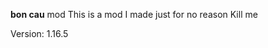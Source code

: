 **bon cau** mod
This is a mod I made just for no reason
Kill me

Version: 1.16.5
⠀
⠀⠀
⠀⠀
⠀⠀
⠀⠀
⠀⠀
⠀⠀
⠀⠀
⠀⠀
⠀⠀
⠀⠀
⠀⠀
⠀⠀
⠀⠀
⠀⠀
⠀⠀
⠀⠀
⠀⠀
⠀⠀
⠀⠀
⠀⠀
⠀⠀
⠀⠀
⠀⠀
⠀⠀
⠀⠀
⠀⠀
⠀⠀
⠀⠀
⠀⠀
⠀⠀
⠀⠀
⠀⠀
⠀⠀
⠀⠀⠀⠀
⠀⠀
⠀⠀
⠀⠀
⠀⠀
⠀⠀
⠀⠀
⠀⠀
⠀⠀
⠀⠀
⠀⠀
⠀⠀
⠀⠀
⠀⠀
⠀⠀
⠀⠀
⠀⠀
⠀⠀
⠀⠀
⠀⠀
⠀⠀
⠀⠀
⠀⠀
⠀⠀
⠀⠀
⠀⠀
⠀⠀
⠀⠀
⠀⠀
⠀⠀
⠀⠀
⠀⠀
⠀⠀⠀⠀
⠀⠀
⠀⠀
⠀⠀
⠀⠀
⠀⠀
⠀⠀
⠀⠀
⠀⠀
⠀⠀
⠀⠀
⠀⠀
⠀⠀
⠀⠀
⠀⠀
⠀⠀
⠀⠀
⠀⠀
⠀⠀
⠀⠀
⠀⠀
⠀⠀
⠀⠀
⠀⠀
⠀⠀
⠀⠀
⠀⠀
⠀⠀
⠀⠀
⠀⠀
⠀⠀
⠀⠀
⠀⠀⠀⠀
⠀⠀
⠀⠀
⠀⠀
⠀⠀
⠀⠀
⠀⠀
⠀⠀
⠀⠀
⠀⠀
⠀⠀
⠀⠀
⠀⠀
⠀⠀
⠀⠀
⠀⠀
⠀⠀
⠀⠀
⠀⠀
⠀⠀
⠀⠀
⠀⠀
⠀⠀
⠀⠀
⠀⠀
⠀⠀
⠀⠀
⠀⠀
⠀⠀
⠀⠀
⠀⠀
⠀⠀
⠀⠀⠀⠀
⠀⠀
⠀⠀
⠀⠀
⠀⠀
⠀⠀
⠀⠀
⠀⠀
⠀⠀
⠀⠀
⠀⠀
⠀⠀
⠀⠀
⠀⠀
⠀⠀
⠀⠀
⠀⠀
⠀⠀
⠀⠀
⠀⠀
⠀⠀
⠀⠀
⠀⠀
⠀⠀
⠀⠀
⠀⠀
⠀⠀
⠀⠀
⠀⠀
⠀⠀
⠀⠀
⠀⠀
⠀⠀⠀⠀
⠀⠀
⠀⠀
⠀⠀
⠀⠀
⠀⠀
⠀⠀
⠀⠀
⠀⠀
⠀⠀
⠀⠀
⠀⠀
⠀⠀
⠀⠀
⠀⠀
⠀⠀
⠀⠀
⠀⠀
⠀⠀
⠀⠀
⠀⠀
⠀⠀
⠀⠀
⠀⠀
⠀⠀
⠀⠀
⠀⠀
⠀⠀
⠀⠀
⠀⠀
⠀⠀
⠀⠀
⠀⠀⠀⠀
⠀⠀
⠀⠀
⠀⠀
⠀⠀
⠀⠀
⠀⠀
⠀⠀
⠀⠀
⠀⠀
⠀⠀
⠀⠀
⠀⠀
⠀⠀
⠀⠀
⠀⠀
⠀⠀
⠀⠀
⠀⠀
⠀⠀
⠀⠀
⠀⠀
⠀⠀
⠀⠀
⠀⠀
⠀⠀
⠀⠀
⠀⠀
⠀⠀
⠀⠀
⠀⠀
⠀⠀
⠀⠀⠀⠀
⠀⠀
⠀⠀
⠀⠀
⠀⠀
⠀⠀
⠀⠀
⠀⠀
⠀⠀
⠀⠀
⠀⠀
⠀⠀
⠀⠀
⠀⠀
⠀⠀
⠀⠀
⠀⠀
⠀⠀
⠀⠀
⠀⠀
⠀⠀
⠀⠀
⠀⠀
⠀⠀
⠀⠀
⠀⠀
⠀⠀
⠀⠀
⠀⠀
⠀⠀
⠀⠀
⠀⠀
⠀⠀⠀⠀
⠀⠀
⠀⠀
⠀⠀
⠀⠀
⠀⠀
⠀⠀
⠀⠀
⠀⠀
⠀⠀
⠀⠀
⠀⠀
⠀⠀
⠀⠀
⠀⠀
⠀⠀
⠀⠀
⠀⠀
⠀⠀
⠀⠀
⠀⠀
⠀⠀
⠀⠀
⠀⠀
⠀⠀
⠀⠀
⠀⠀
⠀⠀
⠀⠀
⠀⠀
⠀⠀
⠀⠀
⠀⠀⠀⠀
⠀⠀
⠀⠀
⠀⠀
⠀⠀
⠀⠀
⠀⠀
⠀⠀
⠀⠀
⠀⠀
⠀⠀
⠀⠀
⠀⠀
⠀⠀
⠀⠀
⠀⠀
⠀⠀
⠀⠀
⠀⠀
⠀⠀
⠀⠀
⠀⠀
⠀⠀
⠀⠀
⠀⠀
⠀⠀
⠀⠀
⠀⠀
⠀⠀
⠀⠀
⠀⠀
⠀⠀
⠀⠀⠀⠀
⠀⠀
⠀⠀
⠀⠀
⠀⠀
⠀⠀
⠀⠀
⠀⠀
⠀⠀
⠀⠀
⠀⠀
⠀⠀
⠀⠀
⠀⠀
⠀⠀
⠀⠀
⠀⠀
⠀⠀
⠀⠀
⠀⠀
⠀⠀
⠀⠀
⠀⠀
⠀⠀
⠀⠀
⠀⠀
⠀⠀
⠀⠀
⠀⠀
⠀⠀
⠀⠀
⠀⠀
⠀⠀⠀⠀
⠀⠀
⠀⠀
⠀⠀
⠀⠀
⠀⠀
⠀⠀
⠀⠀
⠀⠀
⠀⠀
⠀⠀
⠀⠀
⠀⠀
⠀⠀
⠀⠀
⠀⠀
⠀⠀
⠀⠀
⠀⠀
⠀⠀
⠀⠀
⠀⠀
⠀⠀
⠀⠀
⠀⠀
⠀⠀
⠀⠀
⠀⠀
⠀⠀
⠀⠀
⠀⠀
⠀⠀
⠀⠀⠀⠀
⠀⠀
⠀⠀
⠀⠀
⠀⠀
⠀⠀
⠀⠀
⠀⠀
⠀⠀
⠀⠀
⠀⠀
⠀⠀
⠀⠀
⠀⠀
⠀⠀
⠀⠀
⠀⠀
⠀⠀
⠀⠀
⠀⠀
⠀⠀
⠀⠀
⠀⠀
⠀⠀
⠀⠀
⠀⠀
⠀⠀
⠀⠀
⠀⠀
⠀⠀
⠀⠀
⠀⠀
⠀⠀⠀⠀
⠀⠀
⠀⠀
⠀⠀
⠀⠀
⠀⠀
⠀⠀
⠀⠀
⠀⠀
⠀⠀
⠀⠀
⠀⠀
⠀⠀
⠀⠀
⠀⠀
⠀⠀
⠀⠀
⠀⠀
⠀⠀
⠀⠀
⠀⠀
⠀⠀
⠀⠀
⠀⠀
⠀⠀
⠀⠀
⠀⠀
⠀⠀
⠀⠀
⠀⠀
⠀⠀
⠀⠀
⠀⠀⠀⠀
⠀⠀
⠀⠀
⠀⠀
⠀⠀
⠀⠀
⠀⠀
⠀⠀
⠀⠀
⠀⠀
⠀⠀
⠀⠀
⠀⠀
⠀⠀
⠀⠀
⠀⠀
⠀⠀
⠀⠀
⠀⠀
⠀⠀
⠀⠀
⠀⠀
⠀⠀
⠀⠀
⠀⠀
⠀⠀
⠀⠀
⠀⠀
⠀⠀
⠀⠀
⠀⠀
⠀⠀
⠀⠀⠀⠀
⠀⠀
⠀⠀
⠀⠀
⠀⠀
⠀⠀
⠀⠀
⠀⠀
⠀⠀
⠀⠀
⠀⠀
⠀⠀
⠀⠀
⠀⠀
⠀⠀
⠀⠀
⠀⠀
⠀⠀
⠀⠀
⠀⠀
⠀⠀
⠀⠀
⠀⠀
⠀⠀
⠀⠀
⠀⠀
⠀⠀
⠀⠀
⠀⠀
⠀⠀
⠀⠀
⠀⠀
⠀⠀⠀⠀
⠀⠀
⠀⠀
⠀⠀
⠀⠀
⠀⠀
⠀⠀
⠀⠀
⠀⠀
⠀⠀
⠀⠀
⠀⠀
⠀⠀
⠀⠀
⠀⠀
⠀⠀
⠀⠀
⠀⠀
⠀⠀
⠀⠀
⠀⠀
⠀⠀
⠀⠀
⠀⠀
⠀⠀
⠀⠀
⠀⠀
⠀⠀
⠀⠀
⠀⠀
⠀⠀
⠀⠀
⠀⠀⠀⠀
⠀⠀
⠀⠀
⠀⠀
⠀⠀
⠀⠀
⠀⠀
⠀⠀
⠀⠀
⠀⠀
⠀⠀
⠀⠀
⠀⠀
⠀⠀
⠀⠀
⠀⠀
⠀⠀
⠀⠀
⠀⠀
⠀⠀
⠀⠀
⠀⠀
⠀⠀
⠀⠀
⠀⠀
⠀⠀
⠀⠀
⠀⠀
⠀⠀
⠀⠀
⠀⠀
⠀⠀
⠀⠀⠀⠀
⠀⠀
⠀⠀
⠀⠀
⠀⠀
⠀⠀
⠀⠀
⠀⠀
⠀⠀
⠀⠀
⠀⠀
⠀⠀
⠀⠀
⠀⠀
⠀⠀
⠀⠀
⠀⠀
⠀⠀
⠀⠀
⠀⠀
⠀⠀
⠀⠀
⠀⠀
⠀⠀
⠀⠀
⠀⠀
⠀⠀
⠀⠀
⠀⠀
⠀⠀
⠀⠀
⠀⠀
⠀⠀⠀⠀
⠀⠀
⠀⠀
⠀⠀
⠀⠀
⠀⠀
⠀⠀
⠀⠀
⠀⠀
⠀⠀
⠀⠀
⠀⠀
⠀⠀
⠀⠀
⠀⠀
⠀⠀
⠀⠀
⠀⠀
⠀⠀
⠀⠀
⠀⠀
⠀⠀
⠀⠀
⠀⠀
⠀⠀
⠀⠀
⠀⠀
⠀⠀
⠀⠀
⠀⠀
⠀⠀
⠀⠀
⠀⠀⠀⠀
⠀⠀
⠀⠀
⠀⠀
⠀⠀
⠀⠀
⠀⠀
⠀⠀
⠀⠀
⠀⠀
⠀⠀
⠀⠀
⠀⠀
⠀⠀
⠀⠀
⠀⠀
⠀⠀
⠀⠀
⠀⠀
⠀⠀
⠀⠀
⠀⠀
⠀⠀
⠀⠀
⠀⠀
⠀⠀
⠀⠀
⠀⠀
⠀⠀
⠀⠀
⠀⠀
⠀⠀
⠀⠀⠀⠀
⠀⠀
⠀⠀
⠀⠀
⠀⠀
⠀⠀
⠀⠀
⠀⠀
⠀⠀
⠀⠀
⠀⠀
⠀⠀
⠀⠀
⠀⠀
⠀⠀
⠀⠀
⠀⠀
⠀⠀
⠀⠀
⠀⠀
⠀⠀
⠀⠀
⠀⠀
⠀⠀
⠀⠀
⠀⠀
⠀⠀
⠀⠀
⠀⠀
⠀⠀
⠀⠀
⠀⠀
⠀⠀⠀⠀
⠀⠀
⠀⠀
⠀⠀
⠀⠀
⠀⠀
⠀⠀
⠀⠀
⠀⠀
⠀⠀
⠀⠀
⠀⠀
⠀⠀
⠀⠀
⠀⠀
⠀⠀
⠀⠀
⠀⠀
⠀⠀
⠀⠀
⠀⠀
⠀⠀
⠀⠀
⠀⠀
⠀⠀
⠀⠀
⠀⠀
⠀⠀
⠀⠀
⠀⠀
⠀⠀
⠀⠀
⠀⠀⠀⠀
⠀⠀
⠀⠀
⠀⠀
⠀⠀
⠀⠀
⠀⠀
⠀⠀
⠀⠀
⠀⠀
⠀⠀
⠀⠀
⠀⠀
⠀⠀
⠀⠀
⠀⠀
⠀⠀
⠀⠀
⠀⠀
⠀⠀
⠀⠀
⠀⠀
⠀⠀
⠀⠀
⠀⠀
⠀⠀
⠀⠀
⠀⠀
⠀⠀
⠀⠀
⠀⠀
⠀⠀
⠀⠀⠀⠀
⠀⠀
⠀⠀
⠀⠀
⠀⠀
⠀⠀
⠀⠀
⠀⠀
⠀⠀
⠀⠀
⠀⠀
⠀⠀
⠀⠀
⠀⠀
⠀⠀
⠀⠀
⠀⠀
⠀⠀
⠀⠀
⠀⠀
⠀⠀
⠀⠀
⠀⠀
⠀⠀
⠀⠀
⠀⠀
⠀⠀
⠀⠀
⠀⠀
⠀⠀
⠀⠀
⠀⠀
⠀⠀⠀⠀
⠀⠀
⠀⠀
⠀⠀
⠀⠀
⠀⠀
⠀⠀
⠀⠀
⠀⠀
⠀⠀
⠀⠀
⠀⠀
⠀⠀
⠀⠀
⠀⠀
⠀⠀
⠀⠀
⠀⠀
⠀⠀
⠀⠀
⠀⠀
⠀⠀
⠀⠀
⠀⠀
⠀⠀
⠀⠀
⠀⠀
⠀⠀
⠀⠀
⠀⠀
⠀⠀
⠀⠀
⠀⠀⠀⠀
⠀⠀
⠀⠀
⠀⠀
⠀⠀
⠀⠀
⠀⠀
⠀⠀
⠀⠀
⠀⠀
⠀⠀
⠀⠀
⠀⠀
⠀⠀
⠀⠀
⠀⠀
⠀⠀
⠀⠀
⠀⠀
⠀⠀
⠀⠀
⠀⠀
⠀⠀
⠀⠀
⠀⠀
⠀⠀
⠀⠀
⠀⠀
⠀⠀
⠀⠀
⠀⠀
⠀⠀
⠀⠀⠀⠀
⠀⠀
⠀⠀
⠀⠀
⠀⠀
⠀⠀
⠀⠀
⠀⠀
⠀⠀
⠀⠀
⠀⠀
⠀⠀
⠀⠀
⠀⠀
⠀⠀
⠀⠀
⠀⠀
⠀⠀
⠀⠀
⠀⠀
⠀⠀
⠀⠀
⠀⠀
⠀⠀
⠀⠀
⠀⠀
⠀⠀
⠀⠀
⠀⠀
⠀⠀
⠀⠀
⠀⠀
⠀⠀⠀⠀
⠀⠀
⠀⠀
⠀⠀
⠀⠀
⠀⠀
⠀⠀
⠀⠀
⠀⠀
⠀⠀
⠀⠀
⠀⠀
⠀⠀
⠀⠀
⠀⠀
⠀⠀
⠀⠀
⠀⠀
⠀⠀
⠀⠀
⠀⠀
⠀⠀
⠀⠀
⠀⠀
⠀⠀
⠀⠀
⠀⠀
⠀⠀
⠀⠀
⠀⠀
⠀⠀
⠀⠀
⠀⠀⠀⠀
⠀⠀
⠀⠀
⠀⠀
⠀⠀
⠀⠀
⠀⠀
⠀⠀
⠀⠀
⠀⠀
⠀⠀
⠀⠀
⠀⠀
⠀⠀
⠀⠀
⠀⠀
⠀⠀
⠀⠀
⠀⠀
⠀⠀
⠀⠀
⠀⠀
⠀⠀
⠀⠀
⠀⠀
⠀⠀
⠀⠀
⠀⠀
⠀⠀
⠀⠀
⠀⠀
⠀⠀
⠀⠀⠀⠀
⠀⠀
⠀⠀
⠀⠀
⠀⠀
⠀⠀
⠀⠀
⠀⠀
⠀⠀
⠀⠀
⠀⠀
⠀⠀
⠀⠀
⠀⠀
⠀⠀
⠀⠀
⠀⠀
⠀⠀
⠀⠀
⠀⠀
⠀⠀
⠀⠀
⠀⠀
⠀⠀
⠀⠀
⠀⠀
⠀⠀
⠀⠀
⠀⠀
⠀⠀
⠀⠀
⠀⠀
⠀⠀⠀⠀
⠀⠀
⠀⠀
⠀⠀
⠀⠀
⠀⠀
⠀⠀
⠀⠀
⠀⠀
⠀⠀
⠀⠀
⠀⠀
⠀⠀
⠀⠀
⠀⠀
⠀⠀
⠀⠀
⠀⠀
⠀⠀
⠀⠀
⠀⠀
⠀⠀
⠀⠀
⠀⠀
⠀⠀
⠀⠀
⠀⠀
⠀⠀
⠀⠀
⠀⠀
⠀⠀
⠀⠀
⠀⠀⠀⠀
⠀⠀
⠀⠀
⠀⠀
⠀⠀
⠀⠀
⠀⠀
⠀⠀
⠀⠀
⠀⠀
⠀⠀
⠀⠀
⠀⠀
⠀⠀
⠀⠀
⠀⠀
⠀⠀
⠀⠀
⠀⠀
⠀⠀
⠀⠀
⠀⠀
⠀⠀
⠀⠀
⠀⠀
⠀⠀
⠀⠀
⠀⠀
⠀⠀
⠀⠀
⠀⠀
⠀⠀
⠀⠀⠀⠀
⠀⠀
⠀⠀
⠀⠀
⠀⠀
⠀⠀
⠀⠀
⠀⠀
⠀⠀
⠀⠀
⠀⠀
⠀⠀
⠀⠀
⠀⠀
⠀⠀
⠀⠀
⠀⠀
⠀⠀
⠀⠀
⠀⠀
⠀⠀
⠀⠀
⠀⠀
⠀⠀
⠀⠀
⠀⠀
⠀⠀
⠀⠀
⠀⠀
⠀⠀
⠀⠀
⠀⠀
⠀⠀⠀⠀
⠀⠀
⠀⠀
⠀⠀
⠀⠀
⠀⠀
⠀⠀
⠀⠀
⠀⠀
⠀⠀
⠀⠀
⠀⠀
⠀⠀
⠀⠀
⠀⠀
⠀⠀
⠀⠀
⠀⠀
⠀⠀
⠀⠀
⠀⠀
⠀⠀
⠀⠀
⠀⠀
⠀⠀
⠀⠀
⠀⠀
⠀⠀
⠀⠀
⠀⠀
⠀⠀
⠀⠀
⠀⠀⠀⠀
⠀⠀
⠀⠀
⠀⠀
⠀⠀
⠀⠀
⠀⠀
⠀⠀
⠀⠀
⠀⠀
⠀⠀
⠀⠀
⠀⠀
⠀⠀
⠀⠀
⠀⠀
⠀⠀
⠀⠀
⠀⠀
⠀⠀
⠀⠀
⠀⠀
⠀⠀
⠀⠀
⠀⠀
⠀⠀
⠀⠀
⠀⠀
⠀⠀
⠀⠀
⠀⠀
⠀⠀
⠀⠀⠀⠀
⠀⠀
⠀⠀
⠀⠀
⠀⠀
⠀⠀
⠀⠀
⠀⠀
⠀⠀
⠀⠀
⠀⠀
⠀⠀
⠀⠀
⠀⠀
⠀⠀
⠀⠀
⠀⠀
⠀⠀
⠀⠀
⠀⠀
⠀⠀
⠀⠀
⠀⠀
⠀⠀
⠀⠀
⠀⠀
⠀⠀
⠀⠀
⠀⠀
⠀⠀
⠀⠀
⠀⠀
⠀⠀⠀⠀
⠀⠀
⠀⠀
⠀⠀
⠀⠀
⠀⠀
⠀⠀
⠀⠀
⠀⠀
⠀⠀
⠀⠀
⠀⠀
⠀⠀
⠀⠀
⠀⠀
⠀⠀
⠀⠀
⠀⠀
⠀⠀
⠀⠀
⠀⠀
⠀⠀
⠀⠀
⠀⠀
⠀⠀
⠀⠀
⠀⠀
⠀⠀
⠀⠀
⠀⠀
⠀⠀
⠀⠀
⠀⠀⠀⠀
⠀⠀
⠀⠀
⠀⠀
⠀⠀
⠀⠀
⠀⠀
⠀⠀
⠀⠀
⠀⠀
⠀⠀
⠀⠀
⠀⠀
⠀⠀
⠀⠀
⠀⠀
⠀⠀
⠀⠀
⠀⠀
⠀⠀
⠀⠀
⠀⠀
⠀⠀
⠀⠀
⠀⠀
⠀⠀
⠀⠀
⠀⠀
⠀⠀
⠀⠀
⠀⠀
⠀⠀
⠀⠀⠀⠀
⠀⠀
⠀⠀
⠀⠀
⠀⠀
⠀⠀
⠀⠀
⠀⠀
⠀⠀
⠀⠀
⠀⠀
⠀⠀
⠀⠀
⠀⠀
⠀⠀
⠀⠀
⠀⠀
⠀⠀
⠀⠀
⠀⠀
⠀⠀
⠀⠀
⠀⠀
⠀⠀
⠀⠀
⠀⠀
⠀⠀
⠀⠀
⠀⠀
⠀⠀
⠀⠀
⠀⠀
⠀⠀⠀⠀
⠀⠀
⠀⠀
⠀⠀
⠀⠀
⠀⠀
⠀⠀
⠀⠀
⠀⠀
⠀⠀
⠀⠀
⠀⠀
⠀⠀
⠀⠀
⠀⠀
⠀⠀
⠀⠀
⠀⠀
⠀⠀
⠀⠀
⠀⠀
⠀⠀
⠀⠀
⠀⠀
⠀⠀
⠀⠀
⠀⠀
⠀⠀
⠀⠀
⠀⠀
⠀⠀
⠀⠀
⠀⠀⠀⠀
⠀⠀
⠀⠀
⠀⠀
⠀⠀
⠀⠀
⠀⠀
⠀⠀
⠀⠀
⠀⠀
⠀⠀
⠀⠀
⠀⠀
⠀⠀
⠀⠀
⠀⠀
⠀⠀
⠀⠀
⠀⠀
⠀⠀
⠀⠀
⠀⠀
⠀⠀
⠀⠀
⠀⠀
⠀⠀
⠀⠀
⠀⠀
⠀⠀
⠀⠀
⠀⠀
⠀⠀
⠀⠀⠀⠀
⠀⠀
⠀⠀
⠀⠀
⠀⠀
⠀⠀
⠀⠀
⠀⠀
⠀⠀
⠀⠀
⠀⠀
⠀⠀
⠀⠀
⠀⠀
⠀⠀
⠀⠀
⠀⠀
⠀⠀
⠀⠀
⠀⠀
⠀⠀
⠀⠀
⠀⠀
⠀⠀
⠀⠀
⠀⠀
⠀⠀
⠀⠀
⠀⠀
⠀⠀
⠀⠀
⠀⠀
⠀⠀⠀⠀
⠀⠀
⠀⠀
⠀⠀
⠀⠀
⠀⠀
⠀⠀
⠀⠀
⠀⠀
⠀⠀
⠀⠀
⠀⠀
⠀⠀
⠀⠀
⠀⠀
⠀⠀
⠀⠀
⠀⠀
⠀⠀
⠀⠀
⠀⠀
⠀⠀
⠀⠀
⠀⠀
⠀⠀
⠀⠀
⠀⠀
⠀⠀
⠀⠀
⠀⠀
⠀⠀
⠀⠀
⠀⠀⠀⠀
⠀⠀
⠀⠀
⠀⠀
⠀⠀
⠀⠀
⠀⠀
⠀⠀
⠀⠀
⠀⠀
⠀⠀
⠀⠀
⠀⠀
⠀⠀
⠀⠀
⠀⠀
⠀⠀
⠀⠀
⠀⠀
⠀⠀
⠀⠀
⠀⠀
⠀⠀
⠀⠀
⠀⠀
⠀⠀
⠀⠀
⠀⠀
⠀⠀
⠀⠀
⠀⠀
⠀⠀
⠀⠀⠀⠀
⠀⠀
⠀⠀
⠀⠀
⠀⠀
⠀⠀
⠀⠀
⠀⠀
⠀⠀
⠀⠀
⠀⠀
⠀⠀
⠀⠀
⠀⠀
⠀⠀
⠀⠀
⠀⠀
⠀⠀
⠀⠀
⠀⠀
⠀⠀
⠀⠀
⠀⠀
⠀⠀
⠀⠀
⠀⠀
⠀⠀
⠀⠀
⠀⠀
⠀⠀
⠀⠀
⠀⠀
⠀⠀⠀⠀
⠀⠀
⠀⠀
⠀⠀
⠀⠀
⠀⠀
⠀⠀
⠀⠀
⠀⠀
⠀⠀
⠀⠀
⠀⠀
⠀⠀
⠀⠀
⠀⠀
⠀⠀
⠀⠀
⠀⠀
⠀⠀
⠀⠀
⠀⠀
⠀⠀
⠀⠀
⠀⠀
⠀⠀
⠀⠀
⠀⠀
⠀⠀
⠀⠀
⠀⠀
⠀⠀
⠀⠀
⠀⠀⠀⠀
⠀⠀
⠀⠀
⠀⠀
⠀⠀
⠀⠀
⠀⠀
⠀⠀
⠀⠀
⠀⠀
⠀⠀
⠀⠀
⠀⠀
⠀⠀
⠀⠀
⠀⠀
⠀⠀
⠀⠀
⠀⠀
⠀⠀
⠀⠀
⠀⠀
⠀⠀
⠀⠀
⠀⠀
⠀⠀
⠀⠀
⠀⠀
⠀⠀
⠀⠀
⠀⠀
⠀⠀
⠀⠀⠀⠀
⠀⠀
⠀⠀
⠀⠀
⠀⠀
⠀⠀
⠀⠀
⠀⠀
⠀⠀
⠀⠀
⠀⠀
⠀⠀
⠀⠀
⠀⠀
⠀⠀
⠀⠀
⠀⠀
⠀⠀
⠀⠀
⠀⠀
⠀⠀
⠀⠀
⠀⠀
⠀⠀
⠀⠀
⠀⠀
⠀⠀
⠀⠀
⠀⠀
⠀⠀
⠀⠀
⠀⠀
⠀⠀⠀⠀
⠀⠀
⠀⠀
⠀⠀
⠀⠀
⠀⠀
⠀⠀
⠀⠀
⠀⠀
⠀⠀
⠀⠀
⠀⠀
⠀⠀
⠀⠀
⠀⠀
⠀⠀
⠀⠀
⠀⠀
⠀⠀
⠀⠀
⠀⠀
⠀⠀
⠀⠀
⠀⠀
⠀⠀
⠀⠀
⠀⠀
⠀⠀
⠀⠀
⠀⠀
⠀⠀
⠀⠀
⠀⠀⠀⠀
⠀⠀
⠀⠀
⠀⠀
⠀⠀
⠀⠀
⠀⠀
⠀⠀
⠀⠀
⠀⠀
⠀⠀
⠀⠀
⠀⠀
⠀⠀
⠀⠀
⠀⠀
⠀⠀
⠀⠀
⠀⠀
⠀⠀
⠀⠀
⠀⠀
⠀⠀
⠀⠀
⠀⠀
⠀⠀
⠀⠀
⠀⠀
⠀⠀
⠀⠀
⠀⠀
⠀⠀
⠀⠀⠀⠀
⠀⠀
⠀⠀
⠀⠀
⠀⠀
⠀⠀
⠀⠀
⠀⠀
⠀⠀
⠀⠀
⠀⠀
⠀⠀
⠀⠀
⠀⠀
⠀⠀
⠀⠀
⠀⠀
⠀⠀
⠀⠀
⠀⠀
⠀⠀
⠀⠀
⠀⠀
⠀⠀
⠀⠀
⠀⠀
⠀⠀
⠀⠀
⠀⠀
⠀⠀
⠀⠀
⠀⠀
⠀⠀⠀⠀
⠀⠀
⠀⠀
⠀⠀
⠀⠀
⠀⠀
⠀⠀
⠀⠀
⠀⠀
⠀⠀
⠀⠀
⠀⠀
⠀⠀
⠀⠀
⠀⠀
⠀⠀
⠀⠀
⠀⠀
⠀⠀
⠀⠀
⠀⠀
⠀⠀
⠀⠀
⠀⠀
⠀⠀
⠀⠀
⠀⠀
⠀⠀
⠀⠀
⠀⠀
⠀⠀
⠀⠀
⠀⠀⠀⠀
⠀⠀
⠀⠀
⠀⠀
⠀⠀
⠀⠀
⠀⠀
⠀⠀
⠀⠀
⠀⠀
⠀⠀
⠀⠀
⠀⠀
⠀⠀
⠀⠀
⠀⠀
⠀⠀
⠀⠀
⠀⠀
⠀⠀
⠀⠀
⠀⠀
⠀⠀
⠀⠀
⠀⠀
⠀⠀
⠀⠀
⠀⠀
⠀⠀
⠀⠀
⠀⠀
⠀⠀
⠀⠀⠀⠀
⠀⠀
⠀⠀
⠀⠀
⠀⠀
⠀⠀
⠀⠀
⠀⠀
⠀⠀
⠀⠀
⠀⠀
⠀⠀
⠀⠀
⠀⠀
⠀⠀
⠀⠀
⠀⠀
⠀⠀
⠀⠀
⠀⠀
⠀⠀
⠀⠀
⠀⠀
⠀⠀
⠀⠀
⠀⠀
⠀⠀
⠀⠀
⠀⠀
⠀⠀
⠀⠀
⠀⠀
⠀⠀⠀⠀
⠀⠀
⠀⠀
⠀⠀
⠀⠀
⠀⠀
⠀⠀
⠀⠀
⠀⠀
⠀⠀
⠀⠀
⠀⠀
⠀⠀
⠀⠀
⠀⠀
⠀⠀
⠀⠀
⠀⠀
⠀⠀
⠀⠀
⠀⠀
⠀⠀
⠀⠀
⠀⠀
⠀⠀
⠀⠀
⠀⠀
⠀⠀
⠀⠀
⠀⠀
⠀⠀
⠀⠀
⠀⠀⠀⠀
⠀⠀
⠀⠀
⠀⠀
⠀⠀
⠀⠀
⠀⠀
⠀⠀
⠀⠀
⠀⠀
⠀⠀
⠀⠀
⠀⠀
⠀⠀
⠀⠀
⠀⠀
⠀⠀
⠀⠀
⠀⠀
⠀⠀
⠀⠀
⠀⠀
⠀⠀
⠀⠀
⠀⠀
⠀⠀
⠀⠀
⠀⠀
⠀⠀
⠀⠀
⠀⠀
⠀⠀
⠀⠀⠀⠀
⠀⠀
⠀⠀
⠀⠀
⠀⠀
⠀⠀
⠀⠀
⠀⠀
⠀⠀
⠀⠀
⠀⠀
⠀⠀
⠀⠀
⠀⠀
⠀⠀
⠀⠀
⠀⠀
⠀⠀
⠀⠀
⠀⠀
⠀⠀
⠀⠀
⠀⠀
⠀⠀
⠀⠀
⠀⠀
⠀⠀
⠀⠀
⠀⠀
⠀⠀
⠀⠀
⠀⠀
⠀⠀⠀⠀
⠀⠀
⠀⠀
⠀⠀
⠀⠀
⠀⠀
⠀⠀
⠀⠀
⠀⠀
⠀⠀
⠀⠀
⠀⠀
⠀⠀
⠀⠀
⠀⠀
⠀⠀
⠀⠀
⠀⠀
⠀⠀
⠀⠀
⠀⠀
⠀⠀
⠀⠀
⠀⠀
⠀⠀
⠀⠀
⠀⠀
⠀⠀
⠀⠀
⠀⠀
⠀⠀
⠀⠀
⠀⠀⠀⠀
⠀⠀
⠀⠀
⠀⠀
⠀⠀
⠀⠀
⠀⠀
⠀⠀
⠀⠀
⠀⠀
⠀⠀
⠀⠀
⠀⠀
⠀⠀
⠀⠀
⠀⠀
⠀⠀
⠀⠀
⠀⠀
⠀⠀
⠀⠀
⠀⠀
⠀⠀
⠀⠀
⠀⠀
⠀⠀
⠀⠀
⠀⠀
⠀⠀
⠀⠀
⠀⠀
⠀⠀
⠀⠀⠀⠀
⠀⠀
⠀⠀
⠀⠀
⠀⠀
⠀⠀
⠀⠀
⠀⠀
⠀⠀
⠀⠀
⠀⠀
⠀⠀
⠀⠀
⠀⠀
⠀⠀
⠀⠀
⠀⠀
⠀⠀
⠀⠀
⠀⠀
⠀⠀
⠀⠀
⠀⠀
⠀⠀
⠀⠀
⠀⠀
⠀⠀
⠀⠀
⠀⠀
⠀⠀
⠀⠀
⠀⠀
⠀⠀⠀⠀
⠀⠀
⠀⠀
⠀⠀
⠀⠀
⠀⠀
⠀⠀
⠀⠀
⠀⠀
⠀⠀
⠀⠀
⠀⠀
⠀⠀
⠀⠀
⠀⠀
⠀⠀
⠀⠀
⠀⠀
⠀⠀
⠀⠀
⠀⠀
⠀⠀
⠀⠀
⠀⠀
⠀⠀
⠀⠀
⠀⠀
⠀⠀
⠀⠀
⠀⠀
⠀⠀
⠀⠀
⠀⠀⠀⠀
⠀⠀
⠀⠀
⠀⠀
⠀⠀
⠀⠀
⠀⠀
⠀⠀
⠀⠀
⠀⠀
⠀⠀
⠀⠀
⠀⠀
⠀⠀
⠀⠀
⠀⠀
⠀⠀
⠀⠀
⠀⠀
⠀⠀
⠀⠀
⠀⠀
⠀⠀
⠀⠀
⠀⠀
⠀⠀
⠀⠀
⠀⠀
⠀⠀
⠀⠀
⠀⠀
⠀⠀
⠀⠀⠀⠀
⠀⠀
⠀⠀
⠀⠀
⠀⠀
⠀⠀
⠀⠀
⠀⠀
⠀⠀
⠀⠀
⠀⠀
⠀⠀
⠀⠀
⠀⠀
⠀⠀
⠀⠀
⠀⠀
⠀⠀
⠀⠀
⠀⠀
⠀⠀
⠀⠀
⠀⠀
⠀⠀
⠀⠀
⠀⠀
⠀⠀
⠀⠀
⠀⠀
⠀⠀
⠀⠀
⠀⠀
⠀⠀⠀⠀
⠀⠀
⠀⠀
⠀⠀
⠀⠀
⠀⠀
⠀⠀
⠀⠀
⠀⠀
⠀⠀
⠀⠀
⠀⠀
⠀⠀
⠀⠀
⠀⠀
⠀⠀
⠀⠀
⠀⠀
⠀⠀
⠀⠀
⠀⠀
⠀⠀
⠀⠀
⠀⠀
⠀⠀
⠀⠀
⠀⠀
⠀⠀
⠀⠀
⠀⠀
⠀⠀
⠀⠀
⠀⠀⠀⠀
⠀⠀
⠀⠀
⠀⠀
⠀⠀
⠀⠀
⠀⠀
⠀⠀
⠀⠀
⠀⠀
⠀⠀
⠀⠀
⠀⠀
⠀⠀
⠀⠀
⠀⠀
⠀⠀
⠀⠀
⠀⠀
⠀⠀
⠀⠀
⠀⠀
⠀⠀
⠀⠀
⠀⠀
⠀⠀
⠀⠀
⠀⠀
⠀⠀
⠀⠀
⠀⠀
⠀⠀
⠀⠀⠀⠀
⠀⠀
⠀⠀
⠀⠀
⠀⠀
⠀⠀
⠀⠀
⠀⠀
⠀⠀
⠀⠀
⠀⠀
⠀⠀
⠀⠀
⠀⠀
⠀⠀
⠀⠀
⠀⠀
⠀⠀
⠀⠀
⠀⠀
⠀⠀
⠀⠀
⠀⠀
⠀⠀
⠀⠀
⠀⠀
⠀⠀
⠀⠀
⠀⠀
⠀⠀
⠀⠀
⠀⠀
⠀⠀⠀⠀
⠀⠀
⠀⠀
⠀⠀
⠀⠀
⠀⠀
⠀⠀
⠀⠀
⠀⠀
⠀⠀
⠀⠀
⠀⠀
⠀⠀
⠀⠀
⠀⠀
⠀⠀
⠀⠀
⠀⠀
⠀⠀
⠀⠀
⠀⠀
⠀⠀
⠀⠀
⠀⠀
⠀⠀
⠀⠀
⠀⠀
⠀⠀
⠀⠀
⠀⠀
⠀⠀
⠀⠀
⠀⠀⠀⠀
⠀⠀
⠀⠀
⠀⠀
⠀⠀
⠀⠀
⠀⠀
⠀⠀
⠀⠀
⠀⠀
⠀⠀
⠀⠀
⠀⠀
⠀⠀
⠀⠀
⠀⠀
⠀⠀
⠀⠀
⠀⠀
⠀⠀
⠀⠀
⠀⠀
⠀⠀
⠀⠀
⠀⠀
⠀⠀
⠀⠀
⠀⠀
⠀⠀
⠀⠀
⠀⠀
⠀⠀
⠀⠀⠀⠀
⠀⠀
⠀⠀
⠀⠀
⠀⠀
⠀⠀
⠀⠀
⠀⠀
⠀⠀
⠀⠀
⠀⠀
⠀⠀
⠀⠀
⠀⠀
⠀⠀
⠀⠀
⠀⠀
⠀⠀
⠀⠀
⠀⠀
⠀⠀
⠀⠀
⠀⠀
⠀⠀
⠀⠀
⠀⠀
⠀⠀
⠀⠀
⠀⠀
⠀⠀
⠀⠀
⠀⠀
⠀⠀⠀⠀
⠀⠀
⠀⠀
⠀⠀
⠀⠀
⠀⠀
⠀⠀
⠀⠀
⠀⠀
⠀⠀
⠀⠀
⠀⠀
⠀⠀
⠀⠀
⠀⠀
⠀⠀
⠀⠀
⠀⠀
⠀⠀
⠀⠀
⠀⠀
⠀⠀
⠀⠀
⠀⠀
⠀⠀
⠀⠀
⠀⠀
⠀⠀
⠀⠀
⠀⠀
⠀⠀
⠀⠀
⠀⠀⠀⠀
⠀⠀
⠀⠀
⠀⠀
⠀⠀
⠀⠀
⠀⠀
⠀⠀
⠀⠀
⠀⠀
⠀⠀
⠀⠀
⠀⠀
⠀⠀
⠀⠀
⠀⠀
⠀⠀
⠀⠀
⠀⠀
⠀⠀
⠀⠀
⠀⠀
⠀⠀
⠀⠀
⠀⠀
⠀⠀
⠀⠀
⠀⠀
⠀⠀
⠀⠀
⠀⠀
⠀⠀
⠀⠀⠀⠀
⠀⠀
⠀⠀
⠀⠀
⠀⠀
⠀⠀
⠀⠀
⠀⠀
⠀⠀
⠀⠀
⠀⠀
⠀⠀
⠀⠀
⠀⠀
⠀⠀
⠀⠀
⠀⠀
⠀⠀
⠀⠀
⠀⠀
⠀⠀
⠀⠀
⠀⠀
⠀⠀
⠀⠀
⠀⠀
⠀⠀
⠀⠀
⠀⠀
⠀⠀
⠀⠀
⠀⠀
⠀⠀⠀⠀
⠀⠀
⠀⠀
⠀⠀
⠀⠀
⠀⠀
⠀⠀
⠀⠀
⠀⠀
⠀⠀
⠀⠀
⠀⠀
⠀⠀
⠀⠀
⠀⠀
⠀⠀
⠀⠀
⠀⠀
⠀⠀
⠀⠀
⠀⠀
⠀⠀
⠀⠀
⠀⠀
⠀⠀
⠀⠀
⠀⠀
⠀⠀
⠀⠀
⠀⠀
⠀⠀
⠀⠀
⠀⠀⠀⠀
⠀⠀
⠀⠀
⠀⠀
⠀⠀
⠀⠀
⠀⠀
⠀⠀
⠀⠀
⠀⠀
⠀⠀
⠀⠀
⠀⠀
⠀⠀
⠀⠀
⠀⠀
⠀⠀
⠀⠀
⠀⠀
⠀⠀
⠀⠀
⠀⠀
⠀⠀
⠀⠀
⠀⠀
⠀⠀
⠀⠀
⠀⠀
⠀⠀
⠀⠀
⠀⠀
⠀⠀
⠀⠀⠀⠀
⠀⠀
⠀⠀
⠀⠀
⠀⠀
⠀⠀
⠀⠀
⠀⠀
⠀⠀
⠀⠀
⠀⠀
⠀⠀
⠀⠀
⠀⠀
⠀⠀
⠀⠀
⠀⠀
⠀⠀
⠀⠀
⠀⠀
⠀⠀
⠀⠀
⠀⠀
⠀⠀
⠀⠀
⠀⠀
⠀⠀
⠀⠀
⠀⠀
⠀⠀
⠀⠀
⠀⠀
⠀⠀⠀⠀
⠀⠀
⠀⠀
⠀⠀
⠀⠀
⠀⠀
⠀⠀
⠀⠀
⠀⠀
⠀⠀
⠀⠀
⠀⠀
⠀⠀
⠀⠀
⠀⠀
⠀⠀
⠀⠀
⠀⠀
⠀⠀
⠀⠀
⠀⠀
⠀⠀
⠀⠀
⠀⠀
⠀⠀
⠀⠀
⠀⠀
⠀⠀
⠀⠀
⠀⠀
⠀⠀
⠀⠀
⠀⠀⠀⠀
⠀⠀
⠀⠀
⠀⠀
⠀⠀
⠀⠀
⠀⠀
⠀⠀
⠀⠀
⠀⠀
⠀⠀
⠀⠀
⠀⠀
⠀⠀
⠀⠀
⠀⠀
⠀⠀
⠀⠀
⠀⠀
⠀⠀
⠀⠀
⠀⠀
⠀⠀
⠀⠀
⠀⠀
⠀⠀
⠀⠀
⠀⠀
⠀⠀
⠀⠀
⠀⠀
⠀⠀
⠀⠀⠀⠀
⠀⠀
⠀⠀
⠀⠀
⠀⠀
⠀⠀
⠀⠀
⠀⠀
⠀⠀
⠀⠀
⠀⠀
⠀⠀
⠀⠀
⠀⠀
⠀⠀
⠀⠀
⠀⠀
⠀⠀
⠀⠀
⠀⠀
⠀⠀
⠀⠀
⠀⠀
⠀⠀
⠀⠀
⠀⠀
⠀⠀
⠀⠀
⠀⠀
⠀⠀
⠀⠀
⠀⠀
⠀⠀⠀⠀
⠀⠀
⠀⠀
⠀⠀
⠀⠀
⠀⠀
⠀⠀
⠀⠀
⠀⠀
⠀⠀
⠀⠀
⠀⠀
⠀⠀
⠀⠀
⠀⠀
⠀⠀
⠀⠀
⠀⠀
⠀⠀
⠀⠀
⠀⠀
⠀⠀
⠀⠀
⠀⠀
⠀⠀
⠀⠀
⠀⠀
⠀⠀
⠀⠀
⠀⠀
⠀⠀
⠀⠀
⠀⠀⠀⠀
⠀⠀
⠀⠀
⠀⠀
⠀⠀
⠀⠀
⠀⠀
⠀⠀
⠀⠀
⠀⠀
⠀⠀
⠀⠀
⠀⠀
⠀⠀
⠀⠀
⠀⠀
⠀⠀
⠀⠀
⠀⠀
⠀⠀
⠀⠀
⠀⠀
⠀⠀
⠀⠀
⠀⠀
⠀⠀
⠀⠀
⠀⠀
⠀⠀
⠀⠀
⠀⠀
⠀⠀
⠀⠀⠀⠀
⠀⠀
⠀⠀
⠀⠀
⠀⠀
⠀⠀
⠀⠀
⠀⠀
⠀⠀
⠀⠀
⠀⠀
⠀⠀
⠀⠀
⠀⠀
⠀⠀
⠀⠀
⠀⠀
⠀⠀
⠀⠀
⠀⠀
⠀⠀
⠀⠀
⠀⠀
⠀⠀
⠀⠀
⠀⠀
⠀⠀
⠀⠀
⠀⠀
⠀⠀
⠀⠀
⠀⠀
⠀⠀⠀⠀
⠀⠀
⠀⠀
⠀⠀
⠀⠀
⠀⠀
⠀⠀
⠀⠀
⠀⠀
⠀⠀
⠀⠀
⠀⠀
⠀⠀
⠀⠀
⠀⠀
⠀⠀
⠀⠀
⠀⠀
⠀⠀
⠀⠀
⠀⠀
⠀⠀
⠀⠀
⠀⠀
⠀⠀
⠀⠀
⠀⠀
⠀⠀
⠀⠀
⠀⠀
⠀⠀
⠀⠀
⠀⠀⠀⠀
⠀⠀
⠀⠀
⠀⠀
⠀⠀
⠀⠀
⠀⠀
⠀⠀
⠀⠀
⠀⠀
⠀⠀
⠀⠀
⠀⠀
⠀⠀
⠀⠀
⠀⠀
⠀⠀
⠀⠀
⠀⠀
⠀⠀
⠀⠀
⠀⠀
⠀⠀
⠀⠀
⠀⠀
⠀⠀
⠀⠀
⠀⠀
⠀⠀
⠀⠀
⠀⠀
⠀⠀
⠀⠀⠀⠀
⠀⠀
⠀⠀
⠀⠀
⠀⠀
⠀⠀
⠀⠀
⠀⠀
⠀⠀
⠀⠀
⠀⠀
⠀⠀
⠀⠀
⠀⠀
⠀⠀
⠀⠀
⠀⠀
⠀⠀
⠀⠀
⠀⠀
⠀⠀
⠀⠀
⠀⠀
⠀⠀
⠀⠀
⠀⠀
⠀⠀
⠀⠀
⠀⠀
⠀⠀
⠀⠀
⠀⠀
⠀⠀⠀⠀
⠀⠀
⠀⠀
⠀⠀
⠀⠀
⠀⠀
⠀⠀
⠀⠀
⠀⠀
⠀⠀
⠀⠀
⠀⠀
⠀⠀
⠀⠀
⠀⠀
⠀⠀
⠀⠀
⠀⠀
⠀⠀
⠀⠀
⠀⠀
⠀⠀
⠀⠀
⠀⠀
⠀⠀
⠀⠀
⠀⠀
⠀⠀
⠀⠀
⠀⠀
⠀⠀
⠀⠀
⠀⠀⠀⠀
⠀⠀
⠀⠀
⠀⠀
⠀⠀
⠀⠀
⠀⠀
⠀⠀
⠀⠀
⠀⠀
⠀⠀
⠀⠀
⠀⠀
⠀⠀
⠀⠀
⠀⠀
⠀⠀
⠀⠀
⠀⠀
⠀⠀
⠀⠀
⠀⠀
⠀⠀
⠀⠀
⠀⠀
⠀⠀
⠀⠀
⠀⠀
⠀⠀
⠀⠀
⠀⠀
⠀⠀
⠀⠀⠀⠀
⠀⠀
⠀⠀
⠀⠀
⠀⠀
⠀⠀
⠀⠀
⠀⠀
⠀⠀
⠀⠀
⠀⠀
⠀⠀
⠀⠀
⠀⠀
⠀⠀
⠀⠀
⠀⠀
⠀⠀
⠀⠀
⠀⠀
⠀⠀
⠀⠀
⠀⠀
⠀⠀
⠀⠀
⠀⠀
⠀⠀
⠀⠀
⠀⠀
⠀⠀
⠀⠀
⠀⠀
⠀⠀⠀⠀
⠀⠀
⠀⠀
⠀⠀
⠀⠀
⠀⠀
⠀⠀
⠀⠀
⠀⠀
⠀⠀
⠀⠀
⠀⠀
⠀⠀
⠀⠀
⠀⠀
⠀⠀
⠀⠀
⠀⠀
⠀⠀
⠀⠀
⠀⠀
⠀⠀
⠀⠀
⠀⠀
⠀⠀
⠀⠀
⠀⠀
⠀⠀
⠀⠀
⠀⠀
⠀⠀
⠀⠀
⠀⠀⠀⠀
⠀⠀
⠀⠀
⠀⠀
⠀⠀
⠀⠀
⠀⠀
⠀⠀
⠀⠀
⠀⠀
⠀⠀
⠀⠀
⠀⠀
⠀⠀
⠀⠀
⠀⠀
⠀⠀
⠀⠀
⠀⠀
⠀⠀
⠀⠀
⠀⠀
⠀⠀
⠀⠀
⠀⠀
⠀⠀
⠀⠀
⠀⠀
⠀⠀
⠀⠀
⠀⠀
⠀⠀
⠀⠀⠀⠀
⠀⠀
⠀⠀
⠀⠀
⠀⠀
⠀⠀
⠀⠀
⠀⠀
⠀⠀
⠀⠀
⠀⠀
⠀⠀
⠀⠀
⠀⠀
⠀⠀
⠀⠀
⠀⠀
⠀⠀
⠀⠀
⠀⠀
⠀⠀
⠀⠀
⠀⠀
⠀⠀
⠀⠀
⠀⠀
⠀⠀
⠀⠀
⠀⠀
⠀⠀
⠀⠀
⠀⠀
⠀⠀⠀⠀
⠀⠀
⠀⠀
⠀⠀
⠀⠀
⠀⠀
⠀⠀
⠀⠀
⠀⠀
⠀⠀
⠀⠀
⠀⠀
⠀⠀
⠀⠀
⠀⠀
⠀⠀
⠀⠀
⠀⠀
⠀⠀
⠀⠀
⠀⠀
⠀⠀
⠀⠀
⠀⠀
⠀⠀
⠀⠀
⠀⠀
⠀⠀
⠀⠀
⠀⠀
⠀⠀
⠀⠀
⠀⠀⠀⠀
⠀⠀
⠀⠀
⠀⠀
⠀⠀
⠀⠀
⠀⠀
⠀⠀
⠀⠀
⠀⠀
⠀⠀
⠀⠀
⠀⠀
⠀⠀
⠀⠀
⠀⠀
⠀⠀
⠀⠀
⠀⠀
⠀⠀
⠀⠀
⠀⠀
⠀⠀
⠀⠀
⠀⠀
⠀⠀
⠀⠀
⠀⠀
⠀⠀
⠀⠀
⠀⠀
⠀⠀
⠀⠀⠀⠀
⠀⠀
⠀⠀
⠀⠀
⠀⠀
⠀⠀
⠀⠀
⠀⠀
⠀⠀
⠀⠀
⠀⠀
⠀⠀
⠀⠀
⠀⠀
⠀⠀
⠀⠀
⠀⠀
⠀⠀
⠀⠀
⠀⠀
⠀⠀
⠀⠀
⠀⠀
⠀⠀
⠀⠀
⠀⠀
⠀⠀
⠀⠀
⠀⠀
⠀⠀
⠀⠀
⠀⠀
⠀⠀⠀⠀
⠀⠀
⠀⠀
⠀⠀
⠀⠀
⠀⠀
⠀⠀
⠀⠀
⠀⠀
⠀⠀
⠀⠀
⠀⠀
⠀⠀
⠀⠀
⠀⠀
⠀⠀
⠀⠀
⠀⠀
⠀⠀
⠀⠀
⠀⠀
⠀⠀
⠀⠀
⠀⠀
⠀⠀
⠀⠀
⠀⠀
⠀⠀
⠀⠀
⠀⠀
⠀⠀
⠀⠀
⠀⠀⠀⠀
⠀⠀
⠀⠀
⠀⠀
⠀⠀
⠀⠀
⠀⠀
⠀⠀
⠀⠀
⠀⠀
⠀⠀
⠀⠀
⠀⠀
⠀⠀
⠀⠀
⠀⠀
⠀⠀
⠀⠀
⠀⠀
⠀⠀
⠀⠀
⠀⠀
⠀⠀
⠀⠀
⠀⠀
⠀⠀
⠀⠀
⠀⠀
⠀⠀
⠀⠀
⠀⠀
⠀⠀
⠀⠀
⠀⠀
⠀⠀
⠀⠀
⠀⠀
⠀⠀
⠀⠀
⠀⠀
⠀⠀
⠀⠀
⠀⠀
⠀⠀
⠀⠀
⠀⠀
⠀⠀
⠀⠀
⠀⠀
⠀⠀
⠀⠀
⠀⠀
⠀⠀
⠀⠀
⠀⠀
⠀⠀
⠀⠀
⠀⠀
⠀⠀
⠀⠀
⠀⠀
⠀⠀
⠀⠀
⠀⠀
⠀⠀
⠀⠀
⠀⠀
⠀⠀
⠀⠀
⠀⠀
⠀⠀
⠀⠀
⠀⠀
⠀⠀
⠀⠀
⠀⠀
⠀⠀
⠀⠀
⠀⠀
⠀⠀
⠀⠀
⠀⠀
⠀⠀
⠀⠀
⠀⠀
⠀⠀
⠀⠀
⠀⠀
⠀⠀
⠀⠀
⠀⠀
⠀⠀
⠀⠀
⠀⠀
⠀⠀
⠀⠀
⠀⠀
⠀⠀
⠀⠀
⠀⠀
⠀⠀
⠀⠀
⠀⠀
⠀⠀
⠀⠀
⠀⠀
⠀⠀
⠀⠀
⠀⠀
⠀⠀
⠀⠀
⠀⠀
⠀⠀
⠀⠀
⠀⠀
⠀⠀
⠀⠀
⠀⠀
⠀⠀
⠀⠀
⠀⠀
⠀⠀
⠀⠀
⠀⠀
⠀⠀
⠀⠀
⠀⠀
⠀⠀
⠀⠀
⠀⠀
⠀⠀
⠀⠀
⠀⠀
⠀⠀
⠀⠀
⠀⠀
⠀⠀
⠀⠀
⠀⠀
⠀⠀
⠀⠀
⠀⠀
⠀⠀
⠀⠀
⠀⠀
⠀⠀
⠀⠀
⠀⠀
⠀⠀
⠀⠀
⠀⠀
⠀⠀
⠀⠀
⠀⠀
⠀⠀
⠀⠀
⠀⠀
⠀⠀
⠀⠀
⠀⠀
⠀⠀
⠀⠀
⠀⠀
⠀⠀
⠀⠀
⠀⠀
⠀⠀
⠀⠀
⠀⠀
⠀⠀
⠀⠀
⠀⠀
⠀⠀
⠀⠀
⠀⠀
⠀⠀
⠀⠀
⠀⠀
⠀⠀
⠀⠀
⠀⠀
⠀⠀
⠀⠀
⠀⠀
⠀⠀
⠀⠀
⠀⠀
⠀⠀
⠀⠀
⠀⠀
⠀⠀
⠀⠀
⠀⠀
⠀⠀
⠀⠀
⠀⠀
⠀⠀
⠀⠀
⠀⠀
⠀⠀
⠀⠀
⠀⠀
⠀⠀
⠀⠀
⠀⠀
⠀⠀
⠀⠀
⠀⠀
⠀⠀
⠀⠀
⠀⠀
⠀⠀
⠀⠀
⠀⠀
⠀⠀
⠀⠀
⠀⠀
⠀⠀
⠀⠀
⠀⠀
⠀⠀
⠀⠀
⠀⠀
⠀⠀
⠀⠀
⠀⠀
⠀⠀
⠀⠀
⠀⠀
⠀⠀
⠀⠀
⠀⠀
⠀⠀
⠀⠀
⠀⠀
⠀⠀
⠀⠀
⠀⠀
⠀⠀
⠀⠀
⠀⠀
⠀⠀
⠀⠀
⠀⠀
⠀⠀
⠀⠀
⠀⠀
⠀⠀
⠀⠀
⠀⠀
⠀⠀
⠀⠀
⠀⠀
⠀⠀
⠀⠀
⠀⠀
⠀⠀
⠀⠀
⠀⠀
⠀⠀
⠀⠀
⠀⠀
⠀⠀
⠀⠀
⠀⠀
⠀⠀
⠀⠀
⠀⠀
⠀⠀
⠀⠀
⠀⠀
⠀⠀
⠀⠀
⠀⠀
⠀⠀
⠀⠀
⠀⠀
⠀⠀
⠀⠀
⠀⠀
⠀⠀
⠀⠀
⠀⠀
⠀⠀
⠀⠀
⠀⠀
⠀⠀
⠀⠀
⠀⠀
⠀⠀
⠀⠀
⠀⠀
⠀⠀
⠀⠀
⠀⠀
⠀⠀
⠀⠀
⠀⠀
⠀⠀
⠀⠀
⠀⠀
⠀⠀
⠀⠀
⠀⠀
⠀⠀
⠀⠀
⠀⠀
⠀⠀
⠀⠀
⠀⠀
⠀⠀
⠀⠀
⠀⠀
⠀⠀
⠀⠀
⠀⠀
⠀⠀
⠀⠀
⠀⠀
⠀⠀
⠀⠀
⠀⠀
⠀⠀
⠀⠀
⠀⠀
⠀⠀
⠀⠀
⠀⠀
⠀⠀
⠀⠀
⠀⠀
⠀⠀
⠀⠀
⠀⠀
⠀⠀
⠀⠀
⠀⠀
⠀⠀
⠀⠀
⠀⠀
⠀⠀
⠀⠀
⠀⠀
⠀⠀
⠀⠀
⠀⠀
⠀⠀
⠀⠀
⠀⠀
⠀⠀
⠀⠀
⠀⠀
⠀⠀
⠀⠀
⠀⠀
⠀⠀
⠀⠀
⠀⠀
⠀⠀
⠀⠀
⠀⠀
⠀⠀
⠀⠀
⠀⠀
⠀⠀
⠀⠀
⠀⠀
⠀⠀
⠀⠀
⠀⠀
⠀⠀
⠀⠀
⠀⠀
⠀⠀
⠀⠀
⠀⠀
⠀⠀
⠀⠀
⠀⠀
⠀⠀
⠀⠀
⠀⠀
⠀⠀
⠀⠀
⠀⠀
⠀⠀
⠀⠀
⠀⠀
⠀⠀
⠀⠀
⠀⠀
⠀⠀
⠀⠀
⠀⠀
⠀⠀
⠀⠀
⠀⠀
⠀⠀
⠀⠀
⠀⠀
⠀⠀
⠀⠀
⠀⠀
⠀⠀
⠀⠀
⠀⠀
⠀⠀
⠀⠀
⠀⠀
⠀⠀
⠀⠀
⠀⠀
⠀⠀
⠀⠀
⠀⠀
⠀⠀
⠀⠀
⠀⠀
⠀⠀
⠀⠀
⠀⠀
⠀⠀
⠀⠀
⠀⠀
⠀⠀
⠀⠀
⠀⠀
⠀⠀
⠀⠀
⠀⠀
⠀⠀
⠀⠀
⠀⠀
⠀⠀
⠀⠀
⠀⠀
⠀⠀
⠀⠀
⠀⠀
⠀⠀
⠀⠀
⠀⠀
⠀⠀
⠀⠀
⠀⠀
⠀⠀
⠀⠀
⠀⠀
⠀⠀
⠀⠀
⠀⠀
⠀⠀
⠀⠀
⠀⠀
⠀⠀
⠀⠀
⠀⠀
⠀⠀
⠀⠀
⠀⠀
⠀⠀
⠀⠀
⠀⠀
⠀⠀
⠀⠀
⠀⠀
⠀⠀
⠀⠀
⠀⠀
⠀⠀
⠀⠀
⠀⠀
⠀⠀
⠀⠀
⠀⠀
⠀⠀
⠀⠀
⠀⠀
⠀⠀
⠀⠀
⠀⠀
⠀⠀
⠀⠀
⠀⠀
⠀⠀
⠀⠀
⠀⠀
⠀⠀
⠀⠀
⠀⠀
⠀⠀
⠀⠀
⠀⠀
⠀⠀
⠀⠀
⠀⠀
⠀⠀
⠀⠀
⠀⠀
⠀⠀
⠀⠀
⠀⠀
⠀⠀
⠀⠀
⠀⠀
⠀⠀
⠀⠀
⠀⠀
⠀⠀
⠀⠀
⠀⠀
⠀⠀
⠀⠀
⠀⠀
⠀⠀
⠀⠀
⠀⠀
⠀⠀
⠀⠀
⠀⠀
⠀⠀
⠀⠀
⠀⠀
⠀⠀
⠀⠀
⠀⠀
⠀⠀
⠀⠀
⠀⠀
⠀⠀
⠀⠀
⠀⠀
⠀⠀
⠀⠀
⠀⠀
⠀⠀
⠀⠀
⠀⠀
⠀⠀
⠀⠀
⠀⠀
⠀⠀
⠀⠀
⠀⠀
⠀⠀
⠀⠀
⠀⠀
⠀⠀
⠀⠀
⠀⠀
⠀⠀
⠀⠀
⠀⠀
⠀⠀
⠀⠀
⠀⠀
⠀⠀
⠀⠀
⠀⠀
⠀⠀
⠀⠀
⠀⠀
⠀⠀
⠀⠀
⠀⠀
⠀⠀
⠀⠀
⠀⠀
⠀⠀
⠀⠀
⠀⠀
⠀⠀
⠀⠀
⠀⠀
⠀⠀
⠀⠀
⠀⠀
⠀⠀
⠀⠀
⠀⠀
⠀⠀
⠀⠀
⠀⠀
⠀⠀
⠀⠀
⠀⠀
⠀⠀
⠀⠀
⠀⠀
⠀⠀
⠀⠀
⠀⠀
⠀⠀
⠀⠀
⠀⠀
⠀⠀
⠀⠀
⠀⠀
⠀⠀
⠀⠀
⠀⠀
⠀⠀
⠀⠀
⠀⠀
⠀⠀
⠀⠀
⠀⠀
⠀⠀
⠀⠀
⠀⠀
⠀⠀
⠀⠀
⠀⠀
⠀⠀
⠀⠀
⠀⠀
⠀⠀
⠀⠀
⠀⠀
⠀⠀
⠀⠀
⠀⠀
⠀⠀
⠀⠀
⠀⠀
⠀⠀
⠀⠀
⠀⠀
⠀⠀
⠀⠀
⠀⠀
⠀⠀
⠀⠀
⠀⠀
⠀⠀
⠀⠀
⠀⠀
⠀⠀
⠀⠀
⠀⠀
⠀⠀
⠀⠀
⠀⠀
⠀⠀
⠀⠀
⠀⠀
⠀⠀
⠀⠀
⠀⠀
⠀⠀
⠀⠀
⠀⠀
⠀⠀
⠀⠀
⠀⠀
⠀⠀
⠀⠀
⠀⠀
⠀⠀
⠀⠀
⠀⠀
⠀⠀
⠀⠀
⠀⠀
⠀⠀
⠀⠀
⠀⠀
⠀⠀
⠀⠀
⠀⠀
⠀⠀
⠀⠀
⠀⠀
⠀⠀
⠀⠀
⠀⠀
⠀⠀
⠀⠀
⠀⠀
⠀⠀
⠀⠀
⠀⠀
⠀⠀
⠀⠀
⠀⠀
⠀⠀
⠀⠀
⠀⠀
⠀⠀
⠀⠀
⠀⠀
⠀⠀
⠀⠀
⠀⠀
⠀⠀
⠀⠀
⠀⠀
⠀⠀
⠀⠀
⠀⠀
⠀⠀
⠀⠀
⠀⠀
⠀⠀
⠀⠀
⠀⠀
⠀⠀
⠀⠀
⠀⠀
⠀⠀
⠀⠀
⠀⠀
⠀⠀
⠀⠀
⠀⠀
⠀⠀
⠀⠀
⠀⠀
⠀⠀
⠀⠀
⠀⠀
⠀⠀
⠀⠀
⠀⠀
⠀⠀
⠀⠀
⠀⠀
⠀⠀
⠀⠀
⠀⠀
⠀⠀
⠀⠀
⠀⠀
⠀⠀
⠀⠀
⠀⠀
⠀⠀
⠀⠀
⠀⠀
⠀⠀
⠀⠀
⠀⠀
⠀⠀
⠀⠀
⠀⠀
⠀⠀
⠀⠀
⠀⠀
⠀⠀
⠀⠀
⠀⠀
⠀⠀
⠀⠀
⠀⠀
⠀⠀
⠀⠀
⠀⠀
⠀⠀
⠀⠀
⠀⠀
⠀⠀
⠀⠀
⠀⠀
⠀⠀
⠀⠀
⠀⠀
⠀⠀
⠀⠀
⠀⠀
⠀⠀
⠀⠀
⠀⠀
⠀⠀
⠀⠀
⠀⠀
⠀⠀
⠀⠀
⠀⠀
⠀⠀
⠀⠀
⠀⠀
⠀⠀
⠀⠀
⠀⠀
⠀⠀
⠀⠀
⠀⠀
⠀⠀
⠀⠀
⠀⠀
⠀⠀
⠀⠀
⠀⠀
⠀⠀
⠀⠀
⠀⠀
⠀⠀
⠀⠀
⠀⠀
⠀⠀
⠀⠀
⠀⠀
⠀⠀
⠀⠀
⠀⠀
⠀⠀
⠀⠀
⠀⠀
⠀⠀
⠀⠀
⠀⠀
⠀⠀
⠀⠀
⠀⠀
⠀⠀
⠀⠀
⠀⠀
⠀⠀
⠀⠀
⠀⠀
⠀⠀
⠀⠀
⠀⠀
⠀⠀
⠀⠀
⠀⠀
⠀⠀
⠀⠀
⠀⠀
⠀⠀
⠀⠀
⠀⠀
⠀⠀
⠀⠀
⠀⠀
⠀⠀
⠀⠀
⠀⠀
⠀⠀
⠀⠀
⠀⠀
⠀⠀
⠀⠀
⠀⠀
⠀⠀
⠀⠀
⠀⠀
⠀⠀
⠀⠀
⠀⠀
⠀⠀
⠀⠀
⠀⠀
⠀⠀
⠀⠀
⠀⠀
⠀⠀
⠀⠀
⠀⠀
⠀⠀
⠀⠀
⠀⠀
⠀⠀
⠀⠀
⠀⠀
⠀⠀
⠀⠀
⠀⠀
⠀⠀
⠀⠀
⠀⠀
⠀⠀
⠀⠀
⠀⠀
⠀⠀
⠀⠀
⠀⠀
⠀⠀
⠀⠀
⠀⠀
⠀⠀
⠀⠀
⠀⠀
⠀⠀
⠀⠀
⠀⠀
⠀⠀
⠀⠀
⠀⠀
⠀⠀
⠀⠀
⠀⠀
⠀⠀
⠀⠀
⠀⠀
⠀⠀
⠀⠀
⠀⠀
⠀⠀
⠀⠀
⠀⠀
⠀⠀
⠀⠀
⠀⠀
⠀⠀
⠀⠀
⠀⠀
⠀⠀
⠀⠀
⠀⠀
⠀⠀
⠀⠀
⠀⠀
⠀⠀
⠀⠀
⠀⠀
⠀⠀
⠀⠀
⠀⠀
⠀⠀
⠀⠀
⠀⠀
⠀⠀
⠀⠀
⠀⠀
⠀⠀
⠀⠀
⠀⠀
⠀⠀
⠀⠀
⠀⠀
⠀⠀
⠀⠀
⠀⠀
⠀⠀
⠀⠀
⠀⠀
⠀⠀
⠀⠀
⠀⠀
⠀⠀
⠀⠀
⠀⠀
⠀⠀
⠀⠀
⠀⠀
⠀⠀
⠀⠀
⠀⠀
⠀⠀
⠀⠀
⠀⠀
⠀⠀
⠀
